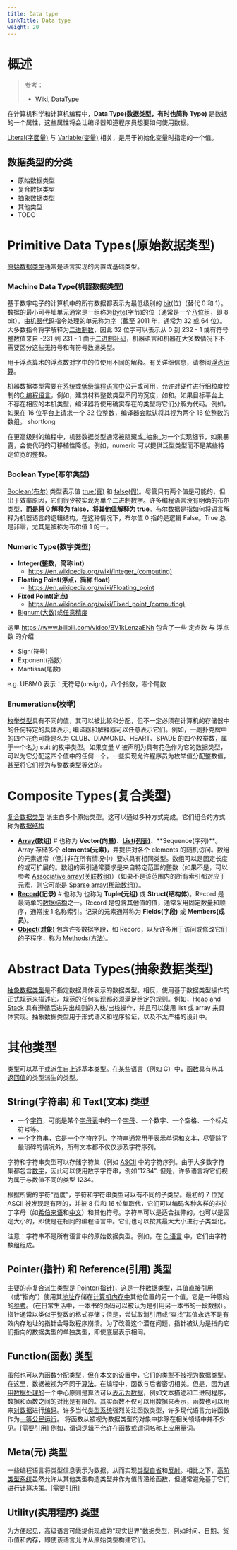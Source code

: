```yaml
---
title: Data type
linkTitle: Data type
weight: 20
---
```


# 概述

> 参考：
>
> - [Wiki, DataType](https://en.wikipedia.org/wiki/Data_type)

在计算机科学和计算机编程中，**Data Type(数据类型，有时也简称 Type)** 是数据的一个属性，这些属性将会让编译器知道程序员想要如何使用数据。

[Literal(字面量)](/docs/2.编程/计算机科学/Literal.md) 与 [Variable(变量)](/docs/2.编程/计算机科学/Variable.md) 相关，是用于初始化变量时指定的一个值。

## 数据类型的分类

- 原始数据类型
- 复合数据类型
- 抽象数据类型
- 其他类型
- TODO

# Primitive Data Types(原始数据类型)

[原始数据类型](https://en.wikipedia.org/wiki/Primitive_data_type)通常是语言实现的内置或基础类型。

### Machine Data Type(机器数据类型)

基于数字电子的计算机中的所有数据都表示为最低级别的 [bit](https://en.wikipedia.org/wiki/Bit)(位)（替代 0 和 1）。数据的最小可寻址单元通常是一组称为[Byte](https://en.wikipedia.org/wiki/Byte)(字节)的位（通常是一个[八位组](<https://en.wikipedia.org/wiki/Octet_(computing)>)，即 8 bit）。由[机器代码](https://en.wikipedia.org/wiki/Machine_code)指令处理的单元称为[字](<https://en.wikipedia.org/wiki/Word_(data_type)>)（截至 2011 年，通常为 32 或 64 位）。大多数指令将字解释为[二进制数](https://en.wikipedia.org/wiki/Binary_number)，因此 32 位字可以表示从 0 到 232 - 1 或有符号整数值来自 -231 到 231 - 1 由于[二进制补码](https://en.wikipedia.org/wiki/Two%27s_complement)，机器语言和机器在大多数情况下不需要区分这些无符号和有符号数据类型。

用于浮点算术的浮点数对字中的位使用不同的解释。有关详细信息，请参阅[浮点运算](https://en.wikipedia.org/wiki/Floating-point_arithmetic)。

机器数据类型需要在[系统](https://en.wikipedia.org/wiki/Systems_programming)或[低级编程语言中](https://en.wikipedia.org/wiki/Low-level_programming_language)公开或可用，允许对硬件进行细粒度控制的[C 编程语言](https://en.wikipedia.org/wiki/C_programming_language)，例如，建筑材料整数类型不同的宽度，如和。如果目标平台上不存在相应的本机类型，编译器将使用确实存在的类型将它们分解为代码。例如，如果在 16 位平台上请求一个 32 位整数，编译器会默认将其视为两个 16 位整数的数组。 shortlong

在更高级别的编程中，机器数据类型通常被隐藏或\_抽象\_为一个实现细节，如果暴露，会使代码的可移植性降低。例如，numeric 可以提供泛型类型而不是某些特定位宽的整数。

### Boolean Type(布尔类型)

[Boolean(布尔)](https://en.wikipedia.org/wiki/Boolean_type) 类型表示值 [true(真)](https://en.wikipedia.org/wiki/Logical_truth) 和 [false(假)](https://en.wikipedia.org/wiki/Logical_truth)。尽管只有两个值是可能的，但出于效率原因，它们很少被实现为单个二进制数字。许多编程语言没有明确的布尔类型，**而是将 0 解释为 false，将其他值解释为 true**。布尔数据是指如何将语言解释为机器语言的逻辑结构。在这种情况下，布尔值 0 指的是逻辑 False。True 总是非零，尤其是被称为布尔值 1 的一。

### Numeric Type(数字类型)

- **Integer(整数，简称 int)**
    - https://en.wikipedia.org/wiki/Integer_(computing)
- **Floating Point(浮点，简称 float)**
    - https://en.wikipedia.org/wiki/Floating_point
- **Fixed Point(定点)**
    - https://en.wikipedia.org/wiki/Fixed_point_(computing)
- [Bignum(大数)](https://en.wikipedia.org/wiki/Bignum)或[任意精度](https://en.wikipedia.org/wiki/Arbitrary_precision)

这里 https://www.bilibili.com/video/BV1kLenzaENh 包含了一些 定点数 与 浮点数 的介绍

- Sign(符号)
- Exponent(指数)
- Mantissa(尾数)

e.g. UE8M0 表示：无符号(unsign)，八个指数，零个尾数

### Enumerations(枚举)

[枚举类型](https://en.wikipedia.org/wiki/Enumerated_type)具有不同的值，其可以被比较和分配，但不一定必须在计算机的存储器中的任何特定的具体表示; 编译器和解释器可以任意表示它们。例如，一副扑克牌中的四个花色可能是名为 CLUB、DIAMOND、HEART、SPADE 的四个枚举数，属于一个名为 suit 的枚举类型。如果变量 V 被声明为具有花色作为它的数据类型，可以为它分配这四个值中的任何一个。一些实现允许程序员为枚举值分配整数值，甚至将它们视为与整数类型等效的。

# Composite Types(复合类型)

[复合数据类型](/docs/2.编程/计算机科学/Data%20Type/复合数据类型/复合数据类型.md) 派生自多个原始类型。这可以通过多种方式完成。它们组合的方式称为[数据结构](https://en.wikipedia.org/wiki/Data_structure)

- **[Array](/docs/2.编程/计算机科学/Data%20Type/复合数据类型/Array.md)(数组)** # 也称为 **Vector(向量)**、[**List(列表)**](https://en.wikipedia.org/wiki/List_(abstract_data_type))、**Sequence(序列)**。Array 存储多个 **elements(元素)**，并提供对各个 elements 的随机访问。数组的元素通常（但并非在所有情况中）要求具有相同类型。数组可以是固定长度的或可扩展的。数组的索引通常要求是来自特定范围的整数（如果不是，可以参考 [Associative array(关联数组)](https://en.wikipedia.org/wiki/Associative_array)）（如果不是该范围内的所有索引都对应于元素，则它可能是 [Sparse array(稀疏数组)](https://en.wikipedia.org/wiki/Sparse_array)）。
- **[Record](https://en.wikipedia.org/wiki/Record_(computer_science))(记录)**  # 也称为 也称为 **Tuple(元组)** 或 **Struct(结构体)**。Record 是最简单的[数据结构](https://en.wikipedia.org/wiki/Data_structure)之一。Record 是包含其他值的值，通常采用固定数量和顺序，通常按 1 名称索引。记录的元素通常称为 **Fields(字段)** 或 **Members(成员)**。
- **[Object(对象)](https://en.wikipedia.org/wiki/Object_(computer_science))** 包含许多数据字段，如 Record，以及许多用于访问或修改它们的子程序，称为 [Methods(方法)](<https://en.wikipedia.org/wiki/Method_(computer_programming)>)。

# Abstract Data Types(抽象数据类型)

[抽象数据类型](/docs/2.编程/计算机科学/Data%20Type/抽象数据类型/抽象数据类型.md)是不指定数据具体表示的数据类型。相反，使用基于数据类型操作的正式规范来描述它。规范的任何实现都必须满足给定的规则。例如，[Heap and Stack](/docs/2.编程/计算机科学/Heap%20and%20Stack.md) 具有遵循后进先出规则的入栈/出栈操作，并且可以使用 list 或 array 来具体实现。抽象数据类型用于形式语义和程序验证，以及不太严格的设计中。

# 其他类型

类型可以基于或派生自上述基本类型。在某些语言（例如 C）中，[函数](<https://en.wikipedia.org/wiki/Function_(computer_science)>)具有从其[返回值](https://en.wikipedia.org/wiki/Return_value)的类型派生的类型。

## String(字符串) 和 Text(文本) 类型

- 一个[字符](<https://en.wikipedia.org/wiki/Character_(computing)>)，可能是某个[字母表](https://en.wikipedia.org/wiki/Alphabet)中的一个[字母](https://en.wikipedia.org/wiki/Alphabet)、一个数字、一个空格、一个标点符号等。
- 一个[字符串](<https://en.wikipedia.org/wiki/String_(computer_science)>)，它是一个字符序列。字符串通常用于表示单词和文本，尽管除了最琐碎的情况外，所有文本都不仅仅涉及字符序列。

字符和字符串类型可以存储字符集（例如 [ASCII](https://en.wikipedia.org/wiki/ASCII) 中的字符序列。由于大多数字符集都包含[数字](https://en.wikipedia.org/wiki/Numerical_digit)，因此可以使用数字字符串，例如"1234". 但是，许多语言将它们视为属于与数值不同的类型 1234。

根据所需的字符“宽度”，字符和字符串类型可以有不同的子类型。最初的 7 位宽 ASCII 被发现是有限的，并被 8 位和 16 位集取代，它们可以编码各种各样的非拉丁字母（如[希伯来语](https://en.wikipedia.org/wiki/Hebrew)和[中文](https://en.wikipedia.org/wiki/Chinese_language)）和其他符号。字符串可以是适合拉伸的，也可以是固定大小的，即使是在相同的编程语言中。它们也可以按其最大大小进行子类型化。

注意：字符串不是所有语言中的原始数据类型。例如，在 [C 语言](<https://en.wikipedia.org/wiki/C_(programming_language)>) 中，它们由字符数组组成。

## Pointer(指针) 和 Reference(引用) 类型

主要的非复合派生类型是 [Pointer(指针)](/docs/2.编程/计算机科学/Data%20type/抽象数据类型/Pointer(指针).md)，这是一种数据类型，其值直接引用（或“指向”）使用其[地址](https://en.wikipedia.org/wiki/Memory_address)存储在[计算机内存中](https://en.wikipedia.org/wiki/Computer_memory)其他位置的另一个值。它是一种原始的[参考](<https://en.wikipedia.org/wiki/Reference_(computer_science)>)。（在日常生活中，一本书的页码可以被认为是引用另一本书的一段数据）。指针通常以类似于整数的格式存储；但是，尝试取消引用或“查找”其值永远不是有效内存地址的指针会导致程序崩溃。为了改善这个潜在问题，指针被认为是指向它们指向的数据类型的单独类型，即使底层表示相同。

## Function(函数) 类型

虽然也可以为函数分配类型，但在本文的设置中，它们的类型不被视为数据类型。在这里，数据被视为不同于[算法](https://en.wikipedia.org/wiki/Algorithm)。在编程中，函数与后者密切相关。但是，因为[通用数据处理的](https://en.wikipedia.org/wiki/Universal_Turing_machine)一个中心原则是算法可以[表示为数据](https://en.wikipedia.org/wiki/G%C3%B6del_numbering#Generalizations)，例如文本描述和二进制程序，数据和函数之间的对比是有限的。其实函数不仅可以用数据来表示，函数也可以用来[对数据](https://en.wikipedia.org/wiki/Lambda_calculus#Encoding_datatypes)进行[编码](https://en.wikipedia.org/wiki/Lambda_calculus#Encoding_datatypes)。许多当代[类型系统](https://en.wikipedia.org/wiki/Type_systems)强烈关注函数类型，许多现代语言允许函数作为[一等公民运行](https://en.wikipedia.org/wiki/First-class_citizen)。
将函数从被视为数据类型的对象中排除在相关领域中并不少见。\[[需要引用](https://en.wikipedia.org/wiki/Wikipedia:Citation_needed)] 例如，[谓词逻辑](https://en.wikipedia.org/wiki/Predicate_logic)不允许在函数或谓词名称上应用[量词](<https://en.wikipedia.org/wiki/Quantifier_(logic)>)。

## Meta(元) 类型

一些编程语言将类型信息表示为数据，从而实现[类型自省](https://en.wikipedia.org/wiki/Type_introspection)和[反射](<https://en.wikipedia.org/wiki/Reflection_(computer_programming)>)。相比之下，[高阶](https://en.wikipedia.org/wiki/Type_constructor) [类型系统](https://en.wikipedia.org/wiki/Type_systems)虽然允许从其他类型构造类型并作为值传递给函数，但通常避免基于它们进行[计算](https://en.wikipedia.org/wiki/Computational)决策。\[[需要引用](https://en.wikipedia.org/wiki/Wikipedia:Citation_needed)]

## Utility(实用程序) 类型

为方便起见，高级语言可能提供现成的“现实世界”数据类型，例如时间、日期、货币值和内存，即使该语言允许从原始类型构建它们。
